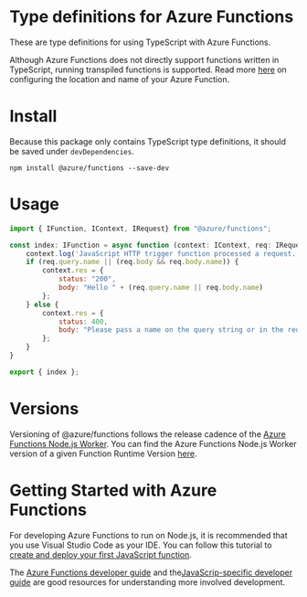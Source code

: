 # Type definitions for Azure Functions
These are type definitions for using TypeScript with Azure Functions.

Although Azure Functions does not directly support functions written in TypeScript, running transpiled functions is supported. Read more [here](https://docs.microsoft.com/azure/azure-functions/functions-reference-node#configure-function-entry-point) on configuring the location and name of your Azure Function. 

# Install
Because this package only contains TypeScript type definitions, it should be saved under `devDependencies`.

`npm install @azure/functions --save-dev`

# Usage
```javascript
import { IFunction, IContext, IRequest} from "@azure/functions";

const index: IFunction = async function (context: IContext, req: IRequest) {
    context.log('JavaScript HTTP trigger function processed a request.');
    if (req.query.name || (req.body && req.body.name)) {
        context.res = {
            status: "200",
            body: "Hello " + (req.query.name || req.body.name)
        };
    } else {
        context.res = {
            status: 400,
            body: "Please pass a name on the query string or in the request body"
        };
    }
}

export { index };
```

# Versions
Versioning of @azure/functions follows the release cadence of the [Azure Functions Node.js Worker](https://github.com/Azure/azure-functions-nodejs-worker/releases). You can find the Azure Functions Node.js Worker version of a given Function Runtime Version [here](https://github.com/Azure/azure-functions-host/releases).

# Getting Started with Azure Functions
For developing Azure Functions to run on Node.js, it is recommended that you use Visual Studio Code as your IDE. You can follow this tutorial to [create and deploy your first JavaScript function](https://docs.microsoft.com/azure/azure-functions/functions-create-first-function-vs-code).

The [Azure Functions developer guide](https://docs.microsoft.com/azure/azure-functions/functions-reference) and the[JavaScrip-specific developer guide](https://docs.microsoft.com/azure/azure-functions/functions-reference-node) are good resources for understanding more involved development.


